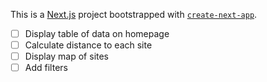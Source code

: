 This is a [Next.js](https://nextjs.org/) project bootstrapped with [`create-next-app`](https://github.com/vercel/next.js/tree/canary/packages/create-next-app).

- [ ] Display table of data on homepage
- [ ] Calculate distance to each site
- [ ] Display map of sites
- [ ] Add filters